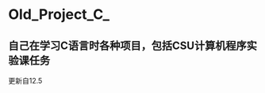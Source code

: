 # Old_Project_C_
自己在学习C语言时各种项目，包括CSU计算机程序实验课任务
------------------------------------------------
更新自12.5





